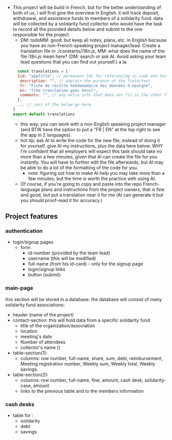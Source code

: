 * This project will be build in French, but for the better understanding of both of us, i will first give the overview in English. it will track deposit, withdrawal, and assistance funds to members of a solidarity fund. data will be collected by a solidarity fund collector who would have the task to record all the provided details below and submit to the one responsible for the project. 
  * DM: todoMM: good. but keep all notes, plans, etc. in English because you have an non-French-speaking project manager/lead. Create a translation file in ./constants/i18n.js, MM: what does the name of the file i18n.js mean here? (DM: search or ask AI. Avoid asking your team lead questions that you can find out yourself.) a la:
  ```js
	const translations = [
    {id: "appTitle", // permanent Ids for referencing in code and for react key props
     description: "", // explain the purpose of the field/text
     fr: "Fiche de recolte hebdomadaire des donnees d'epargne",
     en: "[the translation goes here]",
     comments: "", // any extra info that does not fit in the other fields
    },
    ... // rest of the below go here
  ]
  export default translations
  ```
  * this way, you can work with a non-English speaking project manager (and BTW have the option to put a "FR | EN" at the top right to see the app in 2 languages).
  * hot tip: ask AI to write the code for the new file, instead of doing it for yourself. give AI my instructions, plus the data here below. WHY I'm confident that all employers will expect this task should take no more than a few minutes, given that AI can create the file for you instantly. You will have to further edit the file afterwards, but AI may be able to do a lot of the formatting of the code for you. 
    * note: figuring out how to make AI help you may take more than a few minutes, but the time is worth the practice with using AI.
  * Of course, if you're going to copy and paste into the repo French-language plans and instructions from the project owners, that is fine and good, but put a translation near it for me (AI can generate it but you should proof-read it for accuracy.)

## Project features

### authentication 
* login/signup pages
  * form
    * id-number (provided by the team lead)
    * username (this will be modified)
    * full-name (from his id-card) - only for the signup page
    * login/signup links
    * button (submit)

### main-page
this section will be stored in a database. the database will consist of many solidarity fund associations:
* header (name of the project)
* contact-section: this will hold data from a specific solidarity fund
  * title of the organization/association
  * location
  * meeting's date
  * Number of attendees
  * collector's name ()
* table-section(1):
  * columns: row number, full-name, share, sum, debt, reimbursement, Meeting registration number, Weekly sum, Weekly total, Weekly savings.
* table-section(2):
  * columns: row number, full-name, fine, amount, cash desk, solidarity-case, amount
  * links to the previous table and to the members information

### cash desks
* table for :
  * solidarity
  * debt
  * savings